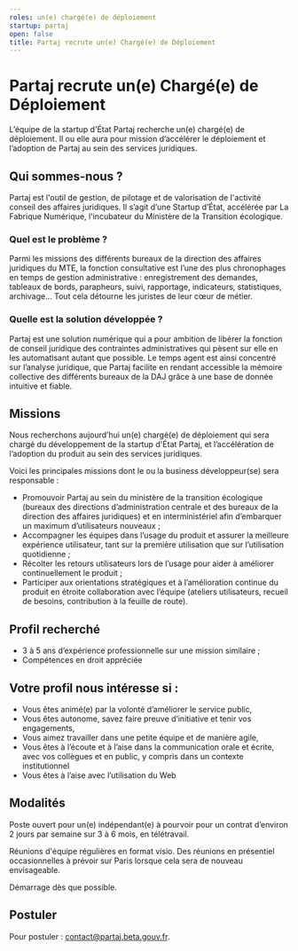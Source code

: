 ```yaml
---
roles: un(e) chargé(e) de déploiement
startup: partaj
open: false
title: Partaj recrute un(e) Chargé(e) de Déploiement
---
```


# Partaj recrute un(e) Chargé(e) de Déploiement

L’équipe de la startup d'État Partaj recherche un(e) chargé(e) de déploiement. Il ou elle aura pour mission d’accélérer le déploiement et l’adoption de Partaj au sein des services juridiques.

## Qui sommes-nous ?

Partaj est l'outil de gestion, de pilotage et de valorisation de l'activité conseil des affaires juridiques. Il s’agit d’une Startup d’État, accélérée par La Fabrique Numérique, l'incubateur du Ministère de la Transition écologique.

### Quel est le problème ?

Parmi les missions des différents bureaux de la direction des affaires juridiques du MTE, la fonction consultative est l’une des plus chronophages en temps de gestion administrative : enregistrement des demandes, tableaux de bords, parapheurs, suivi, rapportage, indicateurs, statistiques, archivage…  Tout cela détourne les juristes de leur cœur de métier.

### Quelle est la solution développée ?

Partaj est une solution numérique qui a pour ambition de libérer la fonction de conseil juridique des contraintes administratives qui pèsent sur elle en les automatisant autant que possible. Le temps agent est ainsi concentré sur l’analyse juridique, que Partaj facilite en rendant accessible la mémoire collective des différents bureaux de la DAJ grâce à une base de donnée intuitive et fiable.

## Missions

Nous recherchons aujourd’hui un(e) chargé(e) de déploiement qui sera chargé du développement de la startup d'État Partaj, et l’accélération de l’adoption du produit au sein des services juridiques.

Voici les principales missions dont le ou la business développeur(se) sera responsable :
- Promouvoir Partaj au sein du ministère de la transition écologique (bureaux des directions d’administration centrale et des bureaux de la direction des affaires juridiques) et en interministériel afin d’embarquer un maximum d’utilisateurs nouveaux ;
- Accompagner les équipes dans l’usage du produit et assurer la meilleure expérience utilisateur, tant sur la première utilisation que sur l’utilisation quotidienne ;
- Récolter les retours utilisateurs lors de l’usage pour aider à améliorer continuellement le produit ;
- Participer aux orientations stratégiques et à l’amélioration continue du produit en étroite collaboration avec l’équipe (ateliers utilisateurs, recueil de besoins, contribution à la feuille de route).

## Profil recherché

- 3 à 5 ans d’expérience professionnelle sur une mission similaire ;
- Compétences en droit appréciée

## Votre profil nous intéresse si :

- Vous êtes animé(e) par la volonté d’améliorer le service public,
- Vous êtes autonome, savez faire preuve d’initiative et tenir vos engagements,
- Vous aimez travailler dans une petite équipe et de manière agile,
- Vous êtes à l’écoute et à l’aise dans la communication orale et écrite, avec vos collègues et en public, y compris dans un contexte institutionnel
- Vous êtes à l’aise avec l’utilisation du Web

## Modalités

Poste ouvert pour un(e) indépendant(e) à pourvoir pour un contrat d’environ 2 jours par semaine sur 3 à 6 mois, en télétravail.

Réunions d'équipe régulières en format visio. Des réunions en présentiel occasionnelles à prévoir sur Paris lorsque cela sera de nouveau envisageable.

Démarrage dès que possible.

## Postuler

Pour postuler : [contact@partaj.beta.gouv.fr](mailto:contact@partaj.beta.gouv.fr).
